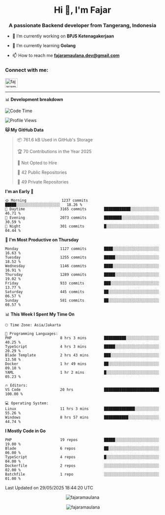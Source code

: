 <h1 align="center">Hi 👋, I'm Fajar</h1>
<h3 align="center">A passionate Backend developer from Tangerang, Indonesia</h3>

<!-- <p align="left"> <img src="https://komarev.com/ghpvc/?username=fajaramaulana&label=Profile%20views&color=0e75b6&style=flat" alt="fajaramaulana" /> </p> -->

- 🔭 I’m currently working on **BPJS Ketenagakerjaan**

- 🌱 I’m currently learning **Golang**

- 📫 How to reach me **fajaramaulana.dev@gmail.com**

<h3 align="left">Connect with me:</h3>
<p align="left">
<a href="https://linkedin.com/in/fajar-agus-maulana-73533a180/" target="blank"><img align="center" src="https://raw.githubusercontent.com/rahuldkjain/github-profile-readme-generator/master/src/images/icons/Social/linked-in-alt.svg" alt="fajaramaulana" height="30" width="40" /></a>
</p>

-------

📊 **Development breakdown**
<!--START_SECTION:waka-->
![Code Time](http://img.shields.io/badge/Code%20Time-3%2C002%20hrs-blue)

![Profile Views](http://img.shields.io/badge/Profile%20Views-2-blue)

**🐱 My GitHub Data** 

> 📦 761.6 kB Used in GitHub's Storage 
 > 
> 🏆 70 Contributions in the Year 2025
 > 
> 🚫 Not Opted to Hire
 > 
> 📜 42 Public Repositories 
 > 
> 🔑 49 Private Repositories 
 > 
**I'm an Early 🐤** 

```text
🌞 Morning                1237 commits        █████░░░░░░░░░░░░░░░░░░░░   18.26 % 
🌆 Daytime                3165 commits        ████████████░░░░░░░░░░░░░   46.71 % 
🌃 Evening                2073 commits        ████████░░░░░░░░░░░░░░░░░   30.59 % 
🌙 Night                  301 commits         █░░░░░░░░░░░░░░░░░░░░░░░░   04.44 % 
```
📅 **I'm Most Productive on Thursday** 

```text
Monday                   1127 commits        ████░░░░░░░░░░░░░░░░░░░░░   16.63 % 
Tuesday                  1255 commits        █████░░░░░░░░░░░░░░░░░░░░   18.52 % 
Wednesday                1146 commits        ████░░░░░░░░░░░░░░░░░░░░░   16.91 % 
Thursday                 1289 commits        █████░░░░░░░░░░░░░░░░░░░░   19.02 % 
Friday                   933 commits         ███░░░░░░░░░░░░░░░░░░░░░░   13.77 % 
Saturday                 445 commits         ██░░░░░░░░░░░░░░░░░░░░░░░   06.57 % 
Sunday                   581 commits         ██░░░░░░░░░░░░░░░░░░░░░░░   08.57 % 
```


📊 **This Week I Spent My Time On** 

```text
🕑︎ Time Zone: Asia/Jakarta

💬 Programming Languages: 
PHP                      8 hrs 3 mins        ██████████░░░░░░░░░░░░░░░   40.25 % 
TypeScript               4 hrs 3 mins        █████░░░░░░░░░░░░░░░░░░░░   20.29 % 
Blade Template           2 hrs 43 mins       ███░░░░░░░░░░░░░░░░░░░░░░   13.58 % 
Docker                   1 hr 49 mins        ██░░░░░░░░░░░░░░░░░░░░░░░   09.10 % 
YAML                     1 hr 2 mins         █░░░░░░░░░░░░░░░░░░░░░░░░   05.23 % 

🔥 Editors: 
VS Code                  20 hrs              █████████████████████████   100.00 % 

💻 Operating System: 
Linux                    11 hrs 3 mins       ██████████████░░░░░░░░░░░   55.26 % 
Windows                  8 hrs 57 mins       ███████████░░░░░░░░░░░░░░   44.74 % 
```

**I Mostly Code in Go** 

```text
PHP                      19 repos            █████░░░░░░░░░░░░░░░░░░░░   19.00 % 
Blade                    6 repos             ██░░░░░░░░░░░░░░░░░░░░░░░   06.00 % 
TypeScript               4 repos             █░░░░░░░░░░░░░░░░░░░░░░░░   04.00 % 
Dockerfile               2 repos             ░░░░░░░░░░░░░░░░░░░░░░░░░   02.00 % 
Batchfile                1 repo              ░░░░░░░░░░░░░░░░░░░░░░░░░   01.00 % 
```




 Last Updated on 29/05/2025 18:44:20 UTC
<!--END_SECTION:waka-->
<p align="center"><img align="center" src="https://github-readme-stats.vercel.app/api/top-langs?username=fajaramaulana&show_icons=true&locale=en&layout=compact" alt="fajaramaulana" /></p>

<p align="center">&nbsp;<img align="center" src="https://github-readme-stats.vercel.app/api?username=fajaramaulana&show_icons=true&locale=en" alt="fajaramaulana" /></p>
